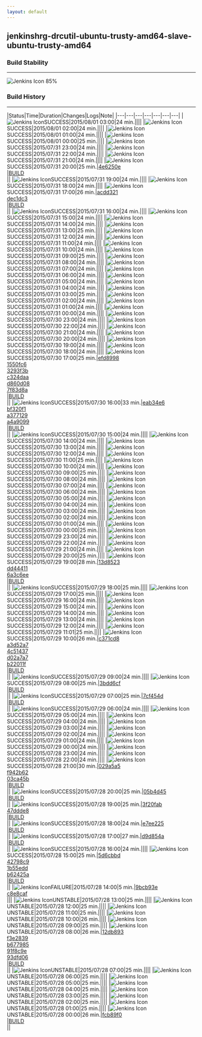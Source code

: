 ```yaml
---
layout: default
---
```

## jenkinshrg-drcutil-ubuntu-trusty-amd64-slave-ubuntu-trusty-amd64
### Build Stability
___
![Jenkins Icon](http://jenkinshrg.github.io/images/48x48/health-80plus.png)
85%
  
### Build History
___
|Status|Time|Duration|Changes|Logs|Note|
|---|---|---|---|---|---|---|
|![Jenkins Icon](http://jenkinshrg.github.io/images/24x24/blue.png)SUCCESS|2015/08/01 03:00|24 min.||||
|![Jenkins Icon](http://jenkinshrg.github.io/images/24x24/blue.png)SUCCESS|2015/08/01 02:00|24 min.||||
|![Jenkins Icon](http://jenkinshrg.github.io/images/24x24/blue.png)SUCCESS|2015/08/01 01:00|24 min.||||
|![Jenkins Icon](http://jenkinshrg.github.io/images/24x24/blue.png)SUCCESS|2015/08/01 00:00|25 min.||||
|![Jenkins Icon](http://jenkinshrg.github.io/images/24x24/blue.png)SUCCESS|2015/07/31 23:00|24 min.||||
|![Jenkins Icon](http://jenkinshrg.github.io/images/24x24/blue.png)SUCCESS|2015/07/31 22:00|24 min.||||
|![Jenkins Icon](http://jenkinshrg.github.io/images/24x24/blue.png)SUCCESS|2015/07/31 21:00|24 min.||||
|![Jenkins Icon](http://jenkinshrg.github.io/images/24x24/blue.png)SUCCESS|2015/07/31 20:00|25 min.|[4e6250e](https://github.com/jrl-umi3218/hmc2/commit/4e6250e1535847be0dd2587bc0a4735d7c6d07bb)<br>|[BUILD](https://drive.google.com/file/d/0B54sHwaxmuM4aFQ3NldsakFCQ3M/view?usp=drivesdk)<br>||
|![Jenkins Icon](http://jenkinshrg.github.io/images/24x24/blue.png)SUCCESS|2015/07/31 19:00|24 min.||||
|![Jenkins Icon](http://jenkinshrg.github.io/images/24x24/blue.png)SUCCESS|2015/07/31 18:00|24 min.||||
|![Jenkins Icon](http://jenkinshrg.github.io/images/24x24/blue.png)SUCCESS|2015/07/31 17:00|26 min.|[acdd321](https://github.com/jrl-umi3218/hmc2/commit/acdd3214bb5bf375fbd4c31d8179756ed7439c69)<br>[dec1dc3](https://github.com/jrl-umi3218/hmc2/commit/dec1dc359085967a3fdf1f818931e2eb59ef3e83)<br>|[BUILD](https://drive.google.com/file/d/0B54sHwaxmuM4VGk4M0U2bjNObWc/view?usp=drivesdk)<br>||
|![Jenkins Icon](http://jenkinshrg.github.io/images/24x24/blue.png)SUCCESS|2015/07/31 16:00|24 min.||||
|![Jenkins Icon](http://jenkinshrg.github.io/images/24x24/blue.png)SUCCESS|2015/07/31 15:00|24 min.||||
|![Jenkins Icon](http://jenkinshrg.github.io/images/24x24/blue.png)SUCCESS|2015/07/31 14:00|24 min.||||
|![Jenkins Icon](http://jenkinshrg.github.io/images/24x24/blue.png)SUCCESS|2015/07/31 13:00|25 min.||||
|![Jenkins Icon](http://jenkinshrg.github.io/images/24x24/blue.png)SUCCESS|2015/07/31 12:00|24 min.||||
|![Jenkins Icon](http://jenkinshrg.github.io/images/24x24/blue.png)SUCCESS|2015/07/31 11:00|24 min.||||
|![Jenkins Icon](http://jenkinshrg.github.io/images/24x24/blue.png)SUCCESS|2015/07/31 10:00|24 min.||||
|![Jenkins Icon](http://jenkinshrg.github.io/images/24x24/blue.png)SUCCESS|2015/07/31 09:00|25 min.||||
|![Jenkins Icon](http://jenkinshrg.github.io/images/24x24/blue.png)SUCCESS|2015/07/31 08:00|24 min.||||
|![Jenkins Icon](http://jenkinshrg.github.io/images/24x24/blue.png)SUCCESS|2015/07/31 07:00|24 min.||||
|![Jenkins Icon](http://jenkinshrg.github.io/images/24x24/blue.png)SUCCESS|2015/07/31 06:00|24 min.||||
|![Jenkins Icon](http://jenkinshrg.github.io/images/24x24/blue.png)SUCCESS|2015/07/31 05:00|24 min.||||
|![Jenkins Icon](http://jenkinshrg.github.io/images/24x24/blue.png)SUCCESS|2015/07/31 04:00|24 min.||||
|![Jenkins Icon](http://jenkinshrg.github.io/images/24x24/blue.png)SUCCESS|2015/07/31 03:00|25 min.||||
|![Jenkins Icon](http://jenkinshrg.github.io/images/24x24/blue.png)SUCCESS|2015/07/31 02:00|24 min.||||
|![Jenkins Icon](http://jenkinshrg.github.io/images/24x24/blue.png)SUCCESS|2015/07/31 01:00|24 min.||||
|![Jenkins Icon](http://jenkinshrg.github.io/images/24x24/blue.png)SUCCESS|2015/07/31 00:00|24 min.||||
|![Jenkins Icon](http://jenkinshrg.github.io/images/24x24/blue.png)SUCCESS|2015/07/30 23:00|24 min.||||
|![Jenkins Icon](http://jenkinshrg.github.io/images/24x24/blue.png)SUCCESS|2015/07/30 22:00|24 min.||||
|![Jenkins Icon](http://jenkinshrg.github.io/images/24x24/blue.png)SUCCESS|2015/07/30 21:00|24 min.||||
|![Jenkins Icon](http://jenkinshrg.github.io/images/24x24/blue.png)SUCCESS|2015/07/30 20:00|24 min.||||
|![Jenkins Icon](http://jenkinshrg.github.io/images/24x24/blue.png)SUCCESS|2015/07/30 19:00|24 min.||||
|![Jenkins Icon](http://jenkinshrg.github.io/images/24x24/blue.png)SUCCESS|2015/07/30 18:00|24 min.||||
|![Jenkins Icon](http://jenkinshrg.github.io/images/24x24/blue.png)SUCCESS|2015/07/30 17:00|25 min.|[efd8998](https://github.com/fkanehiro/hrpsys-base/commit/efd89988efa33bbe9ff35e9d2af028ce44803e0e)<br>[1550fc6](https://github.com/fkanehiro/hrpsys-base/commit/1550fc63cf175455e2be89b69b9e138e87ff9389)<br>[3293f3b](https://github.com/fkanehiro/hrpsys-base/commit/3293f3bfd82bf170ce3aef133e76cb02b6d5f26c)<br>[c324daa](https://github.com/fkanehiro/hrpsys-base/commit/c324daa0bd2a5d43ba28f7e883d3bf64964c2777)<br>[d860d08](https://github.com/fkanehiro/hrpsys-base/commit/d860d084cd4ce1a5703041a1f7c15ca0a4f03560)<br>[7f83d8a](https://github.com/jrl-umi3218/hrpsys-humanoid/commit/7f83d8ae433ded15d6d5d12b130a92a833b0d1f1)<br>|[BUILD](https://drive.google.com/file/d/0B54sHwaxmuM4ZWw1MHR3a3VtbUk/view?usp=drivesdk)<br>||
|![Jenkins Icon](http://jenkinshrg.github.io/images/24x24/blue.png)SUCCESS|2015/07/30 16:00|33 min.|[eab34e6](https://github.com/jrl-umi3218/hmc2/commit/eab34e65635a25c1500d91c191dd4be3520d394c)<br>[bf320f1](https://github.com/jrl-umi3218/hrpsys-humanoid/commit/bf320f123c981a9d716698faed5e874641482fec)<br>[a377129](https://github.com/jrl-umi3218/hrpsys-humanoid/commit/a377129d6dbccae37d7f9812fbd4ab2667e7fd31)<br>[a4a9099](https://github.com/jrl-umi3218/hrpsys-humanoid/commit/a4a9099f7aae123ba86d74c6911a58e5aedfcddb)<br>|[BUILD](https://drive.google.com/file/d/0B54sHwaxmuM4LWhCbnRvaTQ0Rms/view?usp=drivesdk)<br>||
|![Jenkins Icon](http://jenkinshrg.github.io/images/24x24/blue.png)SUCCESS|2015/07/30 15:00|24 min.||||
|![Jenkins Icon](http://jenkinshrg.github.io/images/24x24/blue.png)SUCCESS|2015/07/30 14:00|24 min.||||
|![Jenkins Icon](http://jenkinshrg.github.io/images/24x24/blue.png)SUCCESS|2015/07/30 13:00|24 min.||||
|![Jenkins Icon](http://jenkinshrg.github.io/images/24x24/blue.png)SUCCESS|2015/07/30 12:00|24 min.||||
|![Jenkins Icon](http://jenkinshrg.github.io/images/24x24/blue.png)SUCCESS|2015/07/30 11:00|25 min.||||
|![Jenkins Icon](http://jenkinshrg.github.io/images/24x24/blue.png)SUCCESS|2015/07/30 10:00|24 min.||||
|![Jenkins Icon](http://jenkinshrg.github.io/images/24x24/blue.png)SUCCESS|2015/07/30 09:00|25 min.||||
|![Jenkins Icon](http://jenkinshrg.github.io/images/24x24/blue.png)SUCCESS|2015/07/30 08:00|24 min.||||
|![Jenkins Icon](http://jenkinshrg.github.io/images/24x24/blue.png)SUCCESS|2015/07/30 07:00|24 min.||||
|![Jenkins Icon](http://jenkinshrg.github.io/images/24x24/blue.png)SUCCESS|2015/07/30 06:00|24 min.||||
|![Jenkins Icon](http://jenkinshrg.github.io/images/24x24/blue.png)SUCCESS|2015/07/30 05:00|24 min.||||
|![Jenkins Icon](http://jenkinshrg.github.io/images/24x24/blue.png)SUCCESS|2015/07/30 04:00|24 min.||||
|![Jenkins Icon](http://jenkinshrg.github.io/images/24x24/blue.png)SUCCESS|2015/07/30 03:00|24 min.||||
|![Jenkins Icon](http://jenkinshrg.github.io/images/24x24/blue.png)SUCCESS|2015/07/30 02:00|24 min.||||
|![Jenkins Icon](http://jenkinshrg.github.io/images/24x24/blue.png)SUCCESS|2015/07/30 01:00|24 min.||||
|![Jenkins Icon](http://jenkinshrg.github.io/images/24x24/blue.png)SUCCESS|2015/07/30 00:00|25 min.||||
|![Jenkins Icon](http://jenkinshrg.github.io/images/24x24/blue.png)SUCCESS|2015/07/29 23:00|24 min.||||
|![Jenkins Icon](http://jenkinshrg.github.io/images/24x24/blue.png)SUCCESS|2015/07/29 22:00|24 min.||||
|![Jenkins Icon](http://jenkinshrg.github.io/images/24x24/blue.png)SUCCESS|2015/07/29 21:00|24 min.||||
|![Jenkins Icon](http://jenkinshrg.github.io/images/24x24/blue.png)SUCCESS|2015/07/29 20:00|25 min.||||
|![Jenkins Icon](http://jenkinshrg.github.io/images/24x24/blue.png)SUCCESS|2015/07/29 19:00|28 min.|[13d8523](https://github.com/jrl-umi3218/hrpsys-humanoid/commit/13d8523ae7dacd0a9f6cbbc4ecbee85426777cf8)<br>[dd44411](https://github.com/jrl-umi3218/hrpsys-humanoid/commit/dd444116c9cd39150a186f57dc281b80ac91709a)<br>[6a3c6ee](https://github.com/jrl-umi3218/hrpsys-humanoid/commit/6a3c6eec09fd044502385d4141eb1689f9434c6b)<br>|[BUILD](https://drive.google.com/file/d/0B54sHwaxmuM4eGVyOGJ1QWxVTEk/view?usp=drivesdk)<br>||
|![Jenkins Icon](http://jenkinshrg.github.io/images/24x24/blue.png)SUCCESS|2015/07/29 18:00|25 min.||||
|![Jenkins Icon](http://jenkinshrg.github.io/images/24x24/blue.png)SUCCESS|2015/07/29 17:00|25 min.||||
|![Jenkins Icon](http://jenkinshrg.github.io/images/24x24/blue.png)SUCCESS|2015/07/29 16:00|24 min.||||
|![Jenkins Icon](http://jenkinshrg.github.io/images/24x24/blue.png)SUCCESS|2015/07/29 15:00|24 min.||||
|![Jenkins Icon](http://jenkinshrg.github.io/images/24x24/blue.png)SUCCESS|2015/07/29 14:00|24 min.||||
|![Jenkins Icon](http://jenkinshrg.github.io/images/24x24/blue.png)SUCCESS|2015/07/29 13:00|24 min.||||
|![Jenkins Icon](http://jenkinshrg.github.io/images/24x24/blue.png)SUCCESS|2015/07/29 12:00|24 min.||||
|![Jenkins Icon](http://jenkinshrg.github.io/images/24x24/blue.png)SUCCESS|2015/07/29 11:01|25 min.||||
|![Jenkins Icon](http://jenkinshrg.github.io/images/24x24/blue.png)SUCCESS|2015/07/29 10:00|26 min.|[c371cd8](https://github.com/jrl-umi3218/hrpsys-humanoid/commit/c371cd8aaef4b9eb1d705ee19831ed3e9b955381)<br>[a3d52a7](https://github.com/jrl-umi3218/hrpsys-humanoid/commit/a3d52a7ca0a607caeca1b578d9b5a6456c6836a1)<br>[4c51437](https://github.com/jrl-umi3218/hrpsys-humanoid/commit/4c51437c699324e0c90dc68b5d128dfb5186489c)<br>[d02a7a7](https://github.com/jrl-umi3218/hrpsys-humanoid/commit/d02a7a733b78ba23f1adce96fa5a127de889fa18)<br>[b22011f](https://github.com/jrl-umi3218/hrpsys-humanoid/commit/b22011f93cb8d4a3de621a7fb407e4ac9f048173)<br>|[BUILD](https://drive.google.com/file/d/0B54sHwaxmuM4aUtNTlVwV0dwN0E/view?usp=drivesdk)<br>||
|![Jenkins Icon](http://jenkinshrg.github.io/images/24x24/blue.png)SUCCESS|2015/07/29 09:00|24 min.||||
|![Jenkins Icon](http://jenkinshrg.github.io/images/24x24/blue.png)SUCCESS|2015/07/29 08:00|25 min.|[3bdd6cf](https://github.com/fkanehiro/hrpsys-base/commit/3bdd6cf136c94f5fdc0bfad29b85f208db96eba9)<br>|[BUILD](https://drive.google.com/file/d/0B54sHwaxmuM4aS0xS2dYT3plWk0/view?usp=drivesdk)<br>||
|![Jenkins Icon](http://jenkinshrg.github.io/images/24x24/blue.png)SUCCESS|2015/07/29 07:00|25 min.|[7cf454d](https://github.com/fkanehiro/hrpsys-base/commit/7cf454d39cd7f108c394604e1dc833f02b636d7f)<br>|[BUILD](https://drive.google.com/file/d/0B54sHwaxmuM4bkpOSi1NdXpLbmc/view?usp=drivesdk)<br>||
|![Jenkins Icon](http://jenkinshrg.github.io/images/24x24/blue.png)SUCCESS|2015/07/29 06:00|24 min.||||
|![Jenkins Icon](http://jenkinshrg.github.io/images/24x24/blue.png)SUCCESS|2015/07/29 05:00|24 min.||||
|![Jenkins Icon](http://jenkinshrg.github.io/images/24x24/blue.png)SUCCESS|2015/07/29 04:00|24 min.||||
|![Jenkins Icon](http://jenkinshrg.github.io/images/24x24/blue.png)SUCCESS|2015/07/29 03:00|24 min.||||
|![Jenkins Icon](http://jenkinshrg.github.io/images/24x24/blue.png)SUCCESS|2015/07/29 02:00|24 min.||||
|![Jenkins Icon](http://jenkinshrg.github.io/images/24x24/blue.png)SUCCESS|2015/07/29 01:00|24 min.||||
|![Jenkins Icon](http://jenkinshrg.github.io/images/24x24/blue.png)SUCCESS|2015/07/29 00:00|24 min.||||
|![Jenkins Icon](http://jenkinshrg.github.io/images/24x24/blue.png)SUCCESS|2015/07/28 23:00|24 min.||||
|![Jenkins Icon](http://jenkinshrg.github.io/images/24x24/blue.png)SUCCESS|2015/07/28 22:00|24 min.||||
|![Jenkins Icon](http://jenkinshrg.github.io/images/24x24/blue.png)SUCCESS|2015/07/28 21:00|30 min.|[029a5a5](https://github.com/jrl-umi3218/hmc2/commit/029a5a50cb83e3e3253fb0e332be037ad4fe4984)<br>[f942b62](https://github.com/jrl-umi3218/hrpsys-humanoid/commit/f942b622993b4ba9755beb79060b2fc2531321c4)<br>[03ca45b](https://github.com/jrl-umi3218/hrpsys-humanoid/commit/03ca45b16da9ba6aea88cf8fd51b8f87267fdc1a)<br>|[BUILD](https://drive.google.com/file/d/0B54sHwaxmuM4ZFlMYmg1bXZrMUU/view?usp=drivesdk)<br>||
|![Jenkins Icon](http://jenkinshrg.github.io/images/24x24/blue.png)SUCCESS|2015/07/28 20:00|25 min.|[05b4d45](https://github.com/jrl-umi3218/hrpsys-humanoid/commit/05b4d4535ba3d516e91c44a5c09686c99375b040)<br>|[BUILD](https://drive.google.com/file/d/0B54sHwaxmuM4MjNia0ZOSjgtUFk/view?usp=drivesdk)<br>||
|![Jenkins Icon](http://jenkinshrg.github.io/images/24x24/blue.png)SUCCESS|2015/07/28 19:00|25 min.|[3f20fab](https://github.com/fkanehiro/hrpsys-base/commit/3f20fab8feda6709cc9068cd3d921aa07b5b6c12)<br>[47ddde8](https://github.com/jrl-umi3218/hrpsys-humanoid/commit/47ddde8db2d067922ffbcc1ade298da41aaa2eb3)<br>|[BUILD](https://drive.google.com/file/d/0B54sHwaxmuM4VDdYY0pBaUdaRnc/view?usp=drivesdk)<br>||
|![Jenkins Icon](http://jenkinshrg.github.io/images/24x24/blue.png)SUCCESS|2015/07/28 18:00|24 min.|[e7ee225](https://github.com/jrl-umi3218/hrpsys-humanoid/commit/e7ee22562be9cda2487f0da69c015f4f1d38a76a)<br>|[BUILD](https://drive.google.com/file/d/0B54sHwaxmuM4SFV6aEdGUWwtNm8/view?usp=drivesdk)<br>||
|![Jenkins Icon](http://jenkinshrg.github.io/images/24x24/blue.png)SUCCESS|2015/07/28 17:00|27 min.|[d9d854a](https://github.com/jrl-umi3218/hrp2-drc/commit/d9d854a7f05532f048643fb2786e38eb3077ee97)<br>|[BUILD](https://drive.google.com/file/d/0B54sHwaxmuM4MDRUU0dsY2lWdDQ/view?usp=drivesdk)<br>||
|![Jenkins Icon](http://jenkinshrg.github.io/images/24x24/blue.png)SUCCESS|2015/07/28 16:00|24 min.||||
|![Jenkins Icon](http://jenkinshrg.github.io/images/24x24/blue.png)SUCCESS|2015/07/28 15:00|25 min.|[5d6cbbd](https://github.com/jrl-umi3218/hmc2/commit/5d6cbbdb796c14c0f5c6adfeb129a07bd3930733)<br>[42798c9](https://github.com/jrl-umi3218/hmc2/commit/42798c9973a33cb500910bf0a410e8a74516a488)<br>[1b55edd](https://github.com/jrl-umi3218/hrpsys-humanoid/commit/1b55edd17ef06dc36fab668b6b87665b6becd8f7)<br>[b62425a](https://github.com/jrl-umi3218/hrpsys-humanoid/commit/b62425a4244bf5210d5818ff4e4012592f79bb28)<br>|[BUILD](https://drive.google.com/file/d/0B54sHwaxmuM4V2FYRG4tLTBuYlE/view?usp=drivesdk)<br>||
|![Jenkins Icon](http://jenkinshrg.github.io/images/24x24/red.png)FAILURE|2015/07/28 14:00|5 min.|[9bcb93e](https://github.com/jrl-umi3218/hmc2/commit/9bcb93e10c6c29f8bea862f4d8c07d999bfe29aa)<br>[c8e8caf](https://github.com/jrl-umi3218/hrpsys-humanoid/commit/c8e8caf0fc1dc0a7dcf6c4f404da13720fd63de2)<br>|||
|![Jenkins Icon](http://jenkinshrg.github.io/images/24x24/yellow.png)UNSTABLE|2015/07/28 13:00|25 min.||||
|![Jenkins Icon](http://jenkinshrg.github.io/images/24x24/yellow.png)UNSTABLE|2015/07/28 12:00|25 min.||||
|![Jenkins Icon](http://jenkinshrg.github.io/images/24x24/yellow.png)UNSTABLE|2015/07/28 11:00|25 min.||||
|![Jenkins Icon](http://jenkinshrg.github.io/images/24x24/yellow.png)UNSTABLE|2015/07/28 10:00|26 min.||||
|![Jenkins Icon](http://jenkinshrg.github.io/images/24x24/yellow.png)UNSTABLE|2015/07/28 09:00|25 min.||||
|![Jenkins Icon](http://jenkinshrg.github.io/images/24x24/yellow.png)UNSTABLE|2015/07/28 08:00|26 min.|[12db893](https://github.com/fkanehiro/hrpsys-base/commit/12db893d2cd67e84bf98f1843ecbfcdc81e4f2a3)<br>[f3e2839](https://github.com/fkanehiro/hrpsys-base/commit/f3e2839cac5291c07f44a0e239ee3cc8d8ef4fef)<br>[b677985](https://github.com/fkanehiro/hrpsys-base/commit/b677985b388b747fcdbde285f441ca0c8ecb0f81)<br>[91f8c9e](https://github.com/fkanehiro/hrpsys-base/commit/91f8c9eb34fa013ec73d3fe58c93da85937a873d)<br>[93dfd06](https://github.com/fkanehiro/hrpsys-base/commit/93dfd065a03424f30166cfe24731b603caa8fe6f)<br>|[BUILD](https://drive.google.com/file/d/0B54sHwaxmuM4dEtfUERPQzRLVGM/view?usp=drivesdk)<br>||
|![Jenkins Icon](http://jenkinshrg.github.io/images/24x24/yellow.png)UNSTABLE|2015/07/28 07:00|25 min.||||
|![Jenkins Icon](http://jenkinshrg.github.io/images/24x24/yellow.png)UNSTABLE|2015/07/28 06:00|25 min.||||
|![Jenkins Icon](http://jenkinshrg.github.io/images/24x24/yellow.png)UNSTABLE|2015/07/28 05:00|25 min.||||
|![Jenkins Icon](http://jenkinshrg.github.io/images/24x24/yellow.png)UNSTABLE|2015/07/28 04:00|25 min.||||
|![Jenkins Icon](http://jenkinshrg.github.io/images/24x24/yellow.png)UNSTABLE|2015/07/28 03:00|25 min.||||
|![Jenkins Icon](http://jenkinshrg.github.io/images/24x24/yellow.png)UNSTABLE|2015/07/28 02:00|25 min.||||
|![Jenkins Icon](http://jenkinshrg.github.io/images/24x24/yellow.png)UNSTABLE|2015/07/28 01:00|25 min.||||
|![Jenkins Icon](http://jenkinshrg.github.io/images/24x24/yellow.png)UNSTABLE|2015/07/28 00:00|26 min.|[fcb89f0](https://github.com/jrl-umi3218/hmc2/commit/fcb89f0a08fd431cf55bcce835744ea569c92614)<br>|[BUILD](https://drive.google.com/file/d/0B54sHwaxmuM4TkZmYlo3NnVRLVE/view?usp=drivesdk)<br>||
